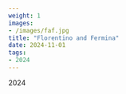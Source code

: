 ```yaml
---
weight: 1
images:
- /images/faf.jpg
title: "Florentino and Fermina"
date: 2024-11-01
tags:
- 2024
---
```

2024


